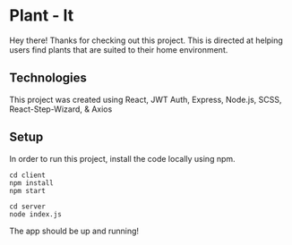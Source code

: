 # Plant - It

Hey there! Thanks for checking out this project. 
This is directed at helping users find plants that are suited to their home environment.

## Technologies

This project was created using React, JWT Auth, Express, Node.js, SCSS, React-Step-Wizard, & Axios

## Setup

In order to run this project, install the code locally using npm. 

```
cd client
npm install
npm start

cd server 
node index.js
```

The app should be up and running!
